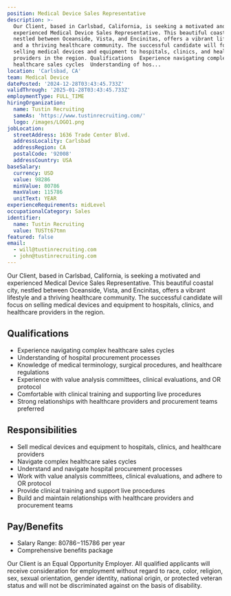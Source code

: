 ```yaml
---
position: Medical Device Sales Representative
description: >-
  Our Client, based in Carlsbad, California, is seeking a motivated and
  experienced Medical Device Sales Representative. This beautiful coastal city,
  nestled between Oceanside, Vista, and Encinitas, offers a vibrant lifestyle
  and a thriving healthcare community. The successful candidate will focus on
  selling medical devices and equipment to hospitals, clinics, and healthcare
  providers in the region. Qualifications  Experience navigating complex
  healthcare sales cycles  Understanding of hos...
location: 'Carlsbad, CA'
team: Medical Device
datePosted: '2024-12-28T03:43:45.733Z'
validThrough: '2025-01-28T03:43:45.733Z'
employmentType: FULL_TIME
hiringOrganization:
  name: Tustin Recruiting
  sameAs: 'https://www.tustinrecruiting.com/'
  logo: /images/LOGO1.png
jobLocation:
  streetAddress: 1636 Trade Center Blvd.
  addressLocality: Carlsbad
  addressRegion: CA
  postalCode: '92008'
  addressCountry: USA
baseSalary:
  currency: USD
  value: 98286
  minValue: 80786
  maxValue: 115786
  unitText: YEAR
experienceRequirements: midLevel
occupationalCategory: Sales
identifier:
  name: Tustin Recruiting
  value: TUSTt67tmn
featured: false
email:
  - will@tustinrecruiting.com
  - john@tustinrecruiting.com
---
```




Our Client, based in Carlsbad, California, is seeking a motivated and experienced Medical Device Sales Representative. This beautiful coastal city, nestled between Oceanside, Vista, and Encinitas, offers a vibrant lifestyle and a thriving healthcare community. The successful candidate will focus on selling medical devices and equipment to hospitals, clinics, and healthcare providers in the region. 

## Qualifications 
- Experience navigating complex healthcare sales cycles
- Understanding of hospital procurement processes
- Knowledge of medical terminology, surgical procedures, and healthcare regulations
- Experience with value analysis committees, clinical evaluations, and OR protocol
- Comfortable with clinical training and supporting live procedures
- Strong relationships with healthcare providers and procurement teams preferred

## Responsibilities
- Sell medical devices and equipment to hospitals, clinics, and healthcare providers
- Navigate complex healthcare sales cycles
- Understand and navigate hospital procurement processes
- Work with value analysis committees, clinical evaluations, and adhere to OR protocol
- Provide clinical training and support live procedures
- Build and maintain relationships with healthcare providers and procurement teams

## Pay/Benefits
- Salary Range: $80786-$115786 per year
- Comprehensive benefits package

Our Client is an Equal Opportunity Employer. All qualified applicants will receive consideration for employment without regard to race, color, religion, sex, sexual orientation, gender identity, national origin, or protected veteran status and will not be discriminated against on the basis of disability.
